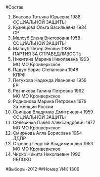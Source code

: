 #Состав
1. Власова Татьяна Юрьевна 1988   
    СОЦИАЛЬНОЙ ЗАЩИТЫ
2. Кузнецова Ольга Васильевна 1984   
    СР
3. Малсуб Елена Викторовна 1958   
    СОЦИАЛЬНОЙ ЗАЩИТЫ
4. Малсуб Петер Энович 1988   
    ПАРТИЯ ЗА СПРАВЕДЛИВОСТЬ
5. Никитина Марина Николаевна 1963   
    МО МО Кронверкское
6. Падун Борис Степанович 1948   
    КПРФ
7. Петухова Надежда Ивановна 1959   
    ЕР
8. Резникова Галина Петровна 1962   
    МО МО Кронверкское
9. Родионова Марина Петровна 1979   
    За женщин России
10. Свинцов Владимир Дмитриевич 1959   
    СОЦИАЛЬНОЙ ЗАЩИТЫ
11. Селезинка Павел Александрович 1977   
    МО МО Кронверкское
12. Смирнова Алла Борисовна 1964   
    ЛДПР
13. Стрелец Георгий Владимирович 1953   
    МО МО Кронверкское
14. Чирко Никита Николаевич 1990   
    ЯБЛОКО

#Выборы-2012
##Номер УИК
1306